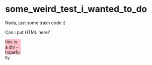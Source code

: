 # some_weird_test_i_wanted_to_do
Nada, just some trash code :)


Can i put HTML here?
<div style="width: 50px; height: 50px; background-color: pink;">
  this is a div - hopefully
</div>
